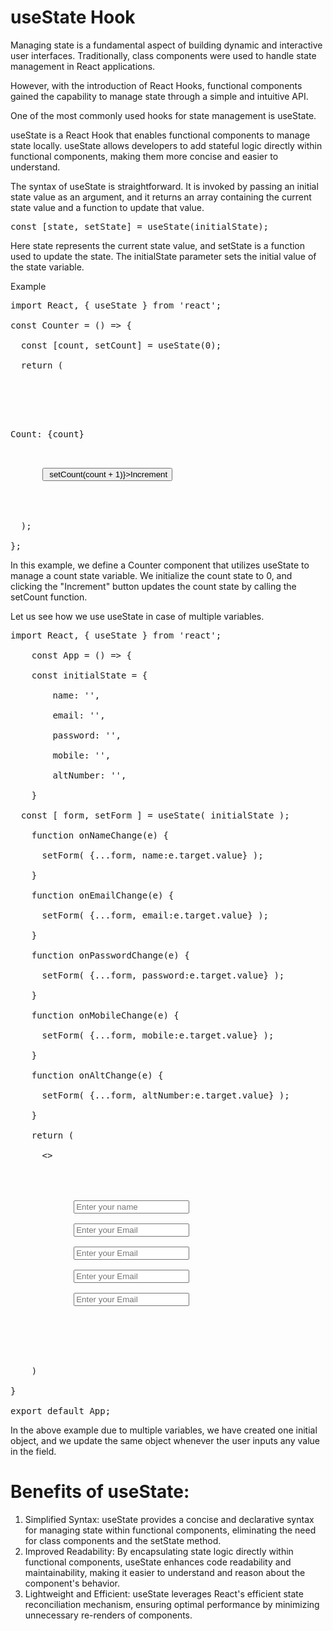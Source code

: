 # useState Hook

Managing state is a fundamental aspect of building dynamic and interactive user interfaces. Traditionally, class components were used to handle state management in React applications.

However, with the introduction of React Hooks, functional components gained the capability to manage state through a simple and intuitive API.

One of the most commonly used hooks for state management is useState.

useState is a React Hook that enables functional components to manage state locally. useState allows developers to add stateful logic directly within functional components, making them more concise and easier to understand.

The syntax of useState is straightforward. It is invoked by passing an initial state value as an argument, and it returns an array containing the current state value and a function to update that value.

<pre>
const [state, setState] = useState(initialState);
</pre>

Here state represents the current state value, and setState is a function used to update the state. The initialState parameter sets the initial value of the state variable.

Example
<pre>
import React, { useState } from 'react';

const Counter = () => {

  const [count, setCount] = useState(0);

  return (

    <div>

      <p>Count: {count}</p>

      <button onClick={() => setCount(count + 1)}>Increment</button>

    </div>

  );

};
</pre>

In this example, we define a Counter component that utilizes useState to manage a count state variable. We initialize the count state to 0, and clicking the "Increment" button updates the count state by calling the setCount function.



Let us see how we use useState in case of multiple variables.
<pre>
import React, { useState } from 'react';

	const App = () => {

    const initialState = {

        name: '',

        email: '',

        password: '',

        mobile: '',

        altNumber: '',

    }

  const [ form, setForm ] = useState( initialState );

    function onNameChange(e) {

      setForm( {...form, name:e.target.value} );

    }

    function onEmailChange(e) {

      setForm( {...form, email:e.target.value} );

    }

    function onPasswordChange(e) {

      setForm( {...form, password:e.target.value} );

    }

    function onMobileChange(e) {

      setForm( {...form, mobile:e.target.value} );

    }

    function onAltChange(e) {

      setForm( {...form, altNumber:e.target.value} );

    }

	return (

      <>

        <div>

			<input onClick={ onNameChange } placeholder="Enter your name" />

			<input onChange={ onEmailChange } placeholder="Enter your Email" />

			<input onChange={ onPasswordChange } placeholder="Enter your Email" />

			<input onChange={ onMobileChange } placeholder="Enter your Email" />

			<input onChange={ onAltChange } placeholder="Enter your Email" />

        </div>

      </>

    )

}

export default App;
</pre>

In the above example due to multiple variables, we have created one initial object, and we update the same object whenever the user inputs any value in the field.

# Benefits of useState:
1. Simplified Syntax: useState provides a concise and declarative syntax for managing state within functional components, eliminating the need for class components and the setState method.
2. Improved Readability: By encapsulating state logic directly within functional components, useState enhances code readability and maintainability, making it easier to understand and reason about the component's behavior.
3. Lightweight and Efficient: useState leverages React's efficient state reconciliation mechanism, ensuring optimal performance by minimizing unnecessary re-renders of components.